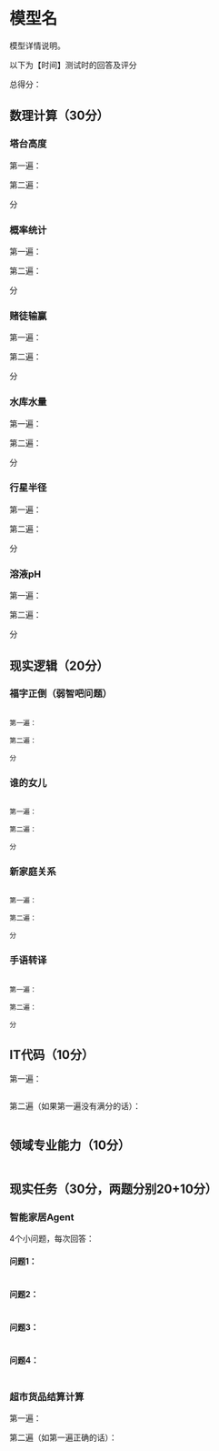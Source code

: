 # 模型名

模型详情说明。

以下为【时间】测试时的回答及评分

总得分：

## 数理计算（30分）

### 塔台高度

第一遍：

第二遍：

分

### 概率统计

第一遍：

第二遍：

分

### 赌徒输赢

第一遍：

第二遍：

分

### 水库水量

第一遍：

第二遍：

分

### 行星半径

第一遍：

第二遍：

分

### 溶液pH

第一遍：

第二遍：

分

## 现实逻辑（20分）

### 福字正倒（弱智吧问题）
```text

第一遍：

第二遍：

分

```

### 谁的女儿
```text

第一遍：

第二遍：

分

```

### 新家庭关系
```text

第一遍：

第二遍：

分

```

### 手语转译
```text

第一遍：

第二遍：

分

```

## IT代码（10分）

第一遍：
```python

```

第二遍（如果第一遍没有满分的话）：
```python

```


## 领域专业能力（10分）

```text

```

## 现实任务（30分，两题分别20+10分）

### 智能家居Agent

4个小问题，每次回答：

#### 问题1：
```text

```

#### 问题2：
```text

```

#### 问题3：
```text

```

#### 问题4：
```text

```

### 超市货品结算计算

第一遍：

第二遍（如第一遍正确的话）：



